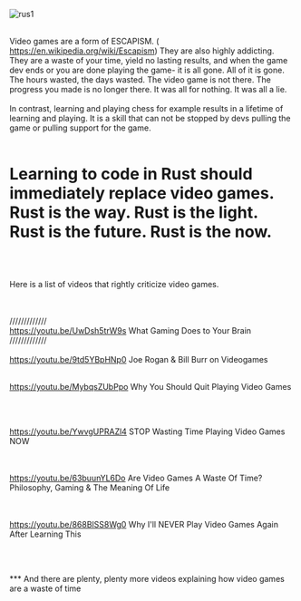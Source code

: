 

![rus1](https://user-images.githubusercontent.com/126354491/224412547-86592a2e-7f94-49d1-8d51-006fcd792955.gif)
<br><br>


Video games are a form of ESCAPISM.  ( https://en.wikipedia.org/wiki/Escapism)  They are also highly addicting. They are a waste of your time, yield no lasting results, and when the game dev ends or you are done playing the game- it is all gone. All of it is gone. The hours wasted, the days wasted. The video game is not there. The progress you made is no longer there. It was all for nothing. It was all a lie.
<br><br>
In contrast, learning and playing chess for example results in a lifetime of learning and playing. It is a skill that can not be stopped by devs  pulling the game or pulling support for the game. 
<br><br>
# Learning to code in Rust should immediately replace video games. Rust is the way. Rust is the light. Rust is the future. Rust is the now. 
<br><br>

Here is a list of videos that rightly criticize video games. 

<br><br>
/////////////
<br>
https://youtu.be/UwDsh5trW9s   What Gaming Does to Your Brain 
<br>
/////////////
<br><br>
https://youtu.be/9td5YBpHNp0  Joe Rogan & Bill Burr on Videogames
<br><br>


https://youtu.be/MybqsZUbPpo   Why You Should Quit Playing Video Games

<br><br>

https://youtu.be/YwvgUPRAZl4  STOP Wasting Time Playing Video Games NOW


<br><br>
https://youtu.be/63buunYL6Do  Are Video Games A Waste Of Time? Philosophy, Gaming & The Meaning Of Life

<br><br>
https://youtu.be/868BlSS8Wg0    Why I'll NEVER Play Video Games Again After Learning This

<br><br>

*** And there are plenty, plenty more videos explaining how video games are a waste of time 
